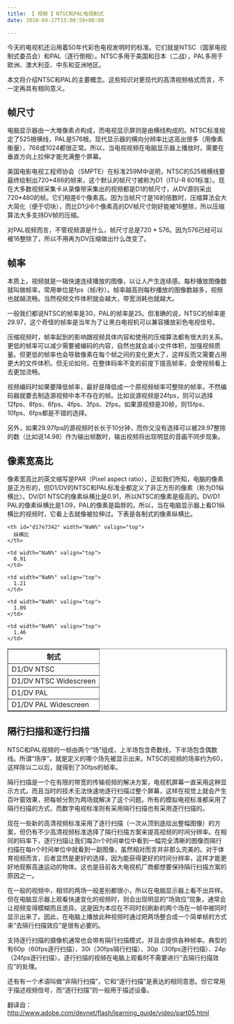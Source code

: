 ```yaml
---
title: 【 视频 】NTSC和PAL电视制式
date: 2010-04-27T15:08:59+00:00

---
```

今天的电视机还沿用着50年代彩色电视发明时的标准。它们就是NTSC（国家电视制式委员会）和PAL（逐行倒相）。NTSC多用于美国和日本（二战），PAL多用于欧洲、澳大利亚、中东和亚洲地区。

本文将介绍NTSC和PAL的主要概念。这些知识对更现代的高清视频格式而言，不一定再具有相同意义。
  


## 帧尺寸

电脑显示器由一大堆像素点构成，而电视显示屏则是由横线构成的。NTSC标准规定了525根横线，PAL是576根。现代显示器的横向分辨率比这高出很多（用像素衡量），768或1024都很正常。所以，当电视视频在电脑显示器上播放时，需要在垂直方向上拉伸才能充满整个屏幕。

美国电影电视工程师协会（SMPTE）在标准259M中说明，NTSC的525根横线要最终绘制出720\*486的帧来，这个默认的帧尺寸被称为D1（ITU-R 601标准）。现在大多数视频采集卡从录像带采集出的视频都是D1的帧尺寸，从DV源则采出720\*480的帧。它们相差6个像素高。因为当帧尺寸是16的倍数时，压缩算法会大大简化（便于切块），而比D1少6个像素高的DV帧尺寸刚好能被16整除，所以压缩算法大多支持DV帧的压缩。

对PAL视频而言，不管视频源是什么，帧尺寸总是720 * 576。因为576已经可以被16整除了，所以不用再为DV压缩做出什么改变了。
  


## 帧率

本质上，视频就是一辑快速连续播放的图像，以让人产生连续感。每秒播放图像数就叫做帧率，常用单位是fps（帧/秒）。帧率越高则每秒播放的图像数越多，视频也就越流畅。当然视频文件体积就会越大，带宽消耗也就越大。

一般我们都说NTSC的帧率是30，PAL的帧率是25。但准确的说，NTSC的帧率是29.97，这个奇怪的帧率是当年为了让黑白电视机可以兼容播放彩色电视信号。

压缩视频时，帧率起到的影响跟视频具体内容和使用的压缩算法都有很大的关系。更低的帧率可以减少需要被编码的内容，自然也就会减小文件体积，加强视频质量。但更低的帧率也会导致像素在每个帧之间的变化更大了，这样反而又需要占用更大的文件体积。但无论如何，在整体码率不变的前提下提高帧率，会使视频看上去更加流畅。

视频编码时如果要降低帧率，最好是降低成一个原视频帧率可整除的帧率，不然编码器就要去制造源视频中本不存在的帧。比如说源视频是24fps，则可以选择12fps、8fps、6fps、4fps、3fps、2fps。如果源视频是30帧，则15fps、10fps、6fps都是不错的选择。

另外，如果29.97fps的源视频时长长于10分钟，而你又没有选择可以被29.97整除的数（比如说14.98）作为输出帧数时，输出视频将出现明显的音画不同步现象。
  


## 像素宽高比

像素宽高比的英文缩写是PAR（Pixel aspect ratio），正如我们所知，电脑的像素是正方形的，但D1/DV的NTSC和PAL标准全都定义了非正方形的像素（称为D1纵横比）。DV/D1 NTSC的像素纵横比是0.91，所以NTSC的像素是瘦高的。DV/D1 PAL的像素纵横比是1.09，PAL的像素是扁胖的。所以，当在电脑显示器上看D1纵横比的视频时，它看上去就像被拉伸过。下表是各制式的像素纵横比。

<table border="1" cellspacing="0" cellpadding="4">
  <tr>
    <th id="d17e7339" width="NaN%" valign="top">
      制式
    </th>
    
    <th id="d17e7342" width="NaN%" valign="top">
      纵横比
    </th>
  </tr>
  
  <tr>
    <td width="NaN%" valign="top">
      D1/DV NTSC
    </td>
    
    <td width="NaN%" valign="top">
      0.91
    </td>
  </tr>
  
  <tr>
    <td width="NaN%" valign="top">
      D1/DV NTSC Widescreen
    </td>
    
    <td width="NaN%" valign="top">
      1.21
    </td>
  </tr>
  
  <tr>
    <td width="NaN%" valign="top">
      D1/DV PAL
    </td>
    
    <td width="NaN%" valign="top">
      1.09
    </td>
  </tr>
  
  <tr>
    <td width="NaN%" valign="top">
      D1/DV PAL Widescreen
    </td>
    
    <td width="NaN%" valign="top">
      1.46
    </td>
  </tr>
</table>



## 隔行扫描和逐行扫描

NTSC和PAL视频的一帧由两个“场”组成，上半场包含奇数线，下半场包含偶数线。所谓“场序”，就是定义的哪个场先被显示出来。NTSC的视频的场率约为60，这样除以二以后，就得到了30fps的帧率。

隔行扫描是一个在有限的带宽的传输视频的解决方案，电视机屏幕一直采用这种显示方式。而且当时的技术无法快速地逐行扫描过整个屏幕，这样在视觉上就会产生百叶窗效果，把每帧分割为两场就解决了这个问题。所有的模拟电视标准都采用了隔行扫描的方式，而数字电视标准则有采用隔行扫描也有采用逐行扫描的。

现在一些新的高清视频标准采用了逐行扫描（一次从顶到底绘出整幅图像）的方案，但仍有不少高清视频标准选择了隔行扫描方案来提高视频的时间分辨率。在相同的码率下，逐行扫描让我们每2n个时间单位中看到一幅完全清晰的图像而隔行扫描在每n个时间单位中就看到一副图像，虽然相对而言并非那么完美的。对于体育视频而言，后者显然是更好的选择，因为能获得更好的时间分辨率，这样才能更好地观察高速运动的物体。这也是目前各大电视机厂商都想要保持隔行扫描方案的原因之一。

在一般的视频中，相邻的两场一般差别都很小，所以在电脑显示器上看不出异样。但在电脑显示器上观看快速变化的视频时，则会出现明显的“场效应”现象，通常会让视频变得模糊而且诡异。这是因为本应在不同时刻刷新的两个场在一帧中被同时显示出来了。因此，在电脑上播放此种视频时通过把两场整合成一个简单帧的方式来“去隔行扫描效应”是很有必要的。

支持逐行扫描的摄像机通常也会带有隔行扫描模式，并且会提供各种帧率。典型的有60p（60fps逐行扫描）、30i（30fps隔行扫描）、30p（30fps逐行扫描）、24p（24fps逐行扫描）。逐行扫描的视频在电脑上观看时不需要进行“去隔行扫描效应”的处理。

还有有一个术语叫做“非隔行扫描”，它和“逐行扫描”是表达的相同意思。但它常用于描述视频信号，而“逐行扫描”则一般用于描述设备。

翻译自：http://www.adobe.com/devnet/flash/learning_guide/video/part05.html
